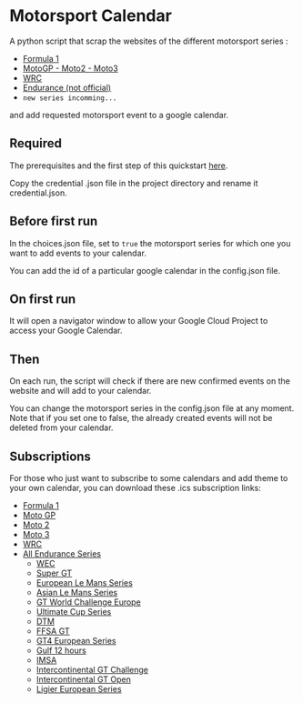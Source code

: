 # Motorsport Calendar

A python script that scrap the websites of the different motorsport series :  
- [Formula 1](https://www.formula1.com/en/racing/2022.html)  
- [MotoGP - Moto2 - Moto3](https://www.motogp.com/en/calendar)  
- [WRC](https://www.wrc.com/en/championship/calendar/wrc/)  
- [Endurance (not official)](https://www.endurance-info.com/calendrier)  
- `new series incomming...`  

and add requested motorsport event to a google calendar.  

## Required

The prerequisites and the first step of this quickstart [here](https://developers.google.com/calendar/api/quickstart/python).  

Copy the credential .json file in the project directory and rename it credential.json.  

## Before first run

In the choices.json file, set to `true` the motorsport series for which one you want to add events to your calendar.  

You can add the id of a particular google calendar in the config.json file.  

## On first run

It will open a navigator window to allow your Google Cloud Project to access your Google Calendar.  

## Then

On each run, the script will check if there are new confirmed events on the website and will add to your calendar.  

You can change the motorsport series in the config.json file at any moment.  
Note that if you set one to false, the already created events will not be deleted from your calendar.  


## Subscriptions

For those who just want to subscribe to some calendars and add theme to your own calendar, you can download these .ics subscription links:  
- [Formula 1](https://calendar.google.com/calendar/ical/nce9jjita3pc5fi4k3qht4cseg%40group.calendar.google.com/public/basic.ics)  
- [Moto GP](https://calendar.google.com/calendar/ical/7a1spgbdlvl4p2t4gudi8ccmec%40group.calendar.google.com/public/basic.ics)  
- [Moto 2](https://calendar.google.com/calendar/ical/g24ihrfq8apbgqnjf50mf3o1bo%40group.calendar.google.com/public/basic.ics)  
- [Moto 3](https://calendar.google.com/calendar/ical/l7messjqqunqm35gn49u6co13c%40group.calendar.google.com/public/basic.ics)  
- [WRC](https://calendar.google.com/calendar/ical/lakpim3e6u2e2v9jlkcka3d27g%40group.calendar.google.com/public/basic.ics)  
- [All Endurance Series](https://calendar.google.com/calendar/ical/33fk4udv5a61bgq7jei17mrh18%40group.calendar.google.com/public/basic.ics)  
  - [WEC](https://calendar.google.com/calendar/ical/5j8vvpa2kfrq8eetgq5d4o03vk%40group.calendar.google.com/public/basic.ics)  <!-- - [24h of Le Mans (also included in WEC)]()   -->
  - [Super GT](https://calendar.google.com/calendar/ical/pvu6u4d1d2kfc0ur4ia7gfo278%40group.calendar.google.com/public/basic.ics)  
  - [European Le Mans Series](https://calendar.google.com/calendar/ical/ieqsec5qnrlmff5u7rsl6c0d3s%40group.calendar.google.com/public/basic.ics)  
  - [Asian Le Mans Series](https://calendar.google.com/calendar/ical/tmsg86gj2j83ro0k4he49mkioc%40group.calendar.google.com/public/basic.ics)   
  - [GT World Challenge Europe](https://calendar.google.com/calendar/ical/on1bf7bpmi0873u3j2n91edj90%40group.calendar.google.com/public/basic.ics)  
  - [Ultimate Cup Series](https://calendar.google.com/calendar/ical/ikh2j99pv63p2jchlvbuoh7vqk%40group.calendar.google.com/public/basic.ics)  <!-- - [24h Series]()   -->
  - [DTM](https://calendar.google.com/calendar/ical/gp6hg32kfqc7metlbolvmi30bk%40group.calendar.google.com/public/basic.ics)
  - [FFSA GT](https://calendar.google.com/calendar/ical/sd8ul89d8kd2a35rsfh8tulnck%40group.calendar.google.com/public/basic.ics)  
  - [GT4 European Series](https://calendar.google.com/calendar/ical/2etdssca8e864ukmn1kdfb3mm4%40group.calendar.google.com/public/basic.ics)  
  - [Gulf 12 hours](https://calendar.google.com/calendar/ical/i0dh0n24piv1cmhcdr69trac94%40group.calendar.google.com/public/basic.ics)  
  - [IMSA](https://calendar.google.com/calendar/ical/33u4euop8pg31jsq5hadc9dsrs%40group.calendar.google.com/public/basic.ics)  
  - [Intercontinental GT Challenge](https://calendar.google.com/calendar/ical/055gfu254476kkv92hpf4m3iv8%40group.calendar.google.com/public/basic.ics)  
  - [Intercontinental GT Open](https://calendar.google.com/calendar/ical/c0gviqo2rtl64937sscncipgt4%40group.calendar.google.com/public/basic.ics)  
  - [Ligier European Series](https://calendar.google.com/calendar/ical/7l8da1cna4mpk660q5v5r971c0%40group.calendar.google.com/public/basic.ics)  
  <!-- - [ADAC GT Master]() -->